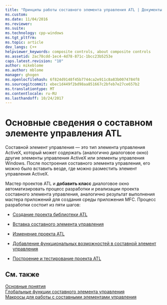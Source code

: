 ```yaml
---
title: "Принципы работы составного элемента управления ATL | Документы Microsoft"
ms.custom: 
ms.date: 11/04/2016
ms.reviewer: 
ms.suite: 
ms.technology: cpp-windows
ms.tgt_pltfrm: 
ms.topic: article
dev_langs: C++
helpviewer_keywords: composite controls, about composite controls
ms.assetid: 2ac78cdd-1ec4-4d78-871c-1bcc23b5253e
caps.latest.revision: "10"
author: mikeblome
ms.author: mblome
manager: ghogen
ms.openlocfilehash: 6f824d9148f45b7744ca2e911c8a83b0074784f8
ms.sourcegitcommit: ebec1d449f2bd98aa851667c2bfeb7e27ce657b2
ms.translationtype: MT
ms.contentlocale: ru-RU
ms.lasthandoff: 10/24/2017
---
```

# <a name="atl-composite-control-fundamentals"></a>Основные сведения о составном элементе управления ATL
Составной элемент управления — это тип элемента управления ActiveX, который может содержать (аналогично диалоговое окно) другие элементы управления ActiveX или элементы управления Windows. После построения составного элемента управления, его можно было вставить везде, где можно разместить элемент управления ActiveX.  
  
 Мастер проектов ATL и **добавить класс** диалоговое окно автоматизировать процесс разработки и реализации проекта составного элемента управления, аналогично результат выполнения мастера приложений для создания среды приложения MFC. Процесс разработки состоит из пяти шагов:  
  
-   [Создание проекта библиотеки ATL](../atl/reference/creating-an-atl-project.md)  
  
-   [Вставка составного элемента управления](../atl/inserting-a-composite-control.md)  
  
-   [Изменение проекта ATL](../atl/modifying-the-atl-project.md)  
  
-   [Добавление функциональных возможностей в составной элемент управления](../atl/adding-functionality-to-the-composite-control.md)  
  
-   [Построение и тестирование проекта ATL](../atl/building-and-testing-the-atl-project.md)  
  
## <a name="see-also"></a>См. также  
 [Основные понятия](../atl/active-template-library-atl-concepts.md)   
 [Глобальные функции составного элемента управления](../atl/reference/composite-control-global-functions.md)   
 [Макросы для работы с составными элементами управления](../atl/reference/composite-control-macros.md)

